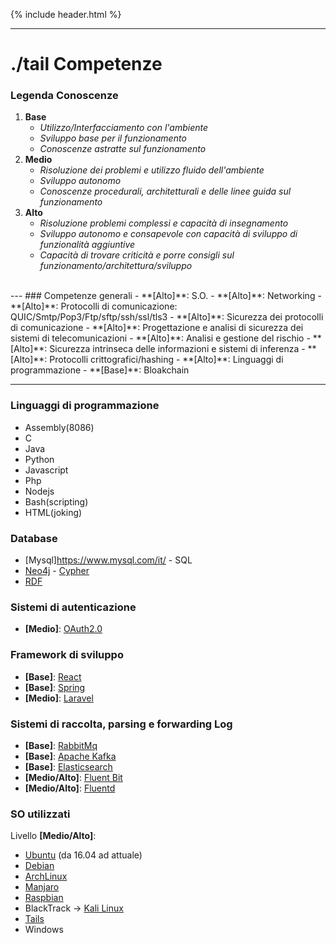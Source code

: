 {% include header.html %}

---

# ./tail **Competenze**

### **Legenda Conoscenze**
1. **Base**
   - _Utilizzo/Interfacciamento con l'ambiente_
   - _Sviluppo base per il funzionamento_
   - _Conoscenze astratte sul funzionamento_
2. **Medio**
   - _Risoluzione dei problemi e utilizzo fluido dell'ambiente_
   - _Sviluppo autonomo_
   - _Conoscenze procedurali, architetturali e delle linee guida sul funzionamento_
3. **Alto**
   - _Risoluzione problemi complessi e capacità di insegnamento_
   - _Sviluppo autonomo e consapevole con capacità di sviluppo di funzionalità aggiuntive_
   - _Capacità di trovare criticità e porre consigli sul funzionamento/architettura/sviluppo_

<br>
---
### Competenze generali
- **[Alto]**: S.O.
- **[Alto]**: Networking
  - **[Alto]**: Protocolli di comunicazione: QUIC/Smtp/Pop3/Ftp/sftp/ssh/ssl/tls3
  - **[Alto]**: Sicurezza dei protocolli di comunicazione
- **[Alto]**: Progettazione e analisi di sicurezza dei sistemi di telecomunicazioni
- **[Alto]**: Analisi e gestione del rischio
- **[Alto]**: Sicurezza intrinseca delle informazioni e sistemi di inferenza
- **[Alto]**: Protocolli crittografici/hashing
- **[Alto]**: Linguaggi di programmazione
- **[Base]**: Bloakchain

---

### Linguaggi di programmazione
- Assembly(8086)
- C
- Java
- Python
- Javascript
- Php
- Nodejs
- Bash(scripting)
- HTML(joking)

### Database
- [Mysql]https://www.mysql.com/it/ - SQL
- [Neo4j](https://neo4j.com/) - [Cypher](https://neo4j.com/developer/cypher/)
- [RDF](https://www.w3.org/RDF/)

### Sistemi di autenticazione
- **[Medio]**: [OAuth2.0](https://oauth.net/2/)

### Framework di sviluppo
- **[Base]**: [React](https://it.reactjs.org/)
- **[Base]**: [Spring](https://spring.io/)
- **[Medio]**: [Laravel](https://laravel.com/)

### Sistemi di raccolta, parsing e forwarding Log
- **[Base]**: [RabbitMq](https://www.rabbitmq.com/)
- **[Base]**: [Apache Kafka](https://kafka.apache.org/)
- **[Base]**: [Elasticsearch](https://www.elastic.co/elasticsearch/)
- **[Medio/Alto]**: [Fluent Bit](https://fluentbit.io/)
- **[Medio/Alto]**: [Fluentd](https://www.fluentd.org/)

### SO utilizzati
Livello **[Medio/Alto]**:
- [Ubuntu](https://www.ubuntu-it.org/) (da 16.04 ad attuale)
- [Debian](https://www.debian.org/)
- [ArchLinux](https://archlinux.org/)
- [Manjaro](https://manjaro.org/)
- [Raspbian](https://www.raspbian.org/)
- BlackTrack -> [Kali Linux](https://www.kali.org/)
- [Tails](https://tails.boum.org/install/index.it.html)
- Windows
